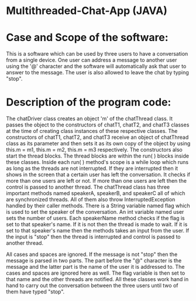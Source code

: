 # Multithreaded-Chat-App (JAVA)

Case and Scope of the software:
================================
This is a software which can be used by three users to have a conversation from a single device. One user can address a message to another user using the '@' character and the software will automatically ask that user to answer to the message. The user is also allowed to leave the chat by typing "stop".

Description of the program code:
=================================
The chatDriver class creates an object 'm' of the chatThread class. It passes the object to the constructors of chatT1, chatT2, and chatT3 classes at the time of creating class instances of these respective classes. The constructors of chatT1, chatT2, and chatT3 receive an object of chatThread class as its parameter and then sets it as its own copy of the object by using this.m = m1, this.m = m2, this.m = m3 respectively. The constructors also start the thread blocks. The thread blocks are within the run( ) blocks inside these classes. Inside each run( ) method's scope is a while loop which runs as long as the threads are not interrupted. If they are interrupted then it shows in the screen that a certain user has left the conversation. It checks if more than one users are left or not. If more than one users are left then the control is passed to another thread. The chatThread class has three important methods named speakerA, speakerB, and speakerC all of which are synchronized threads. All of them also throw InterruptedException handled by their caller methods. There is a String variable named flag which is used to set the speaker of the conversation. An int variable named user sets the number of users. Each speakerName method checks if the flag is set to that speaker's name. If it is not then the thread is made to wait. If it is set to that speaker's name then the methods takes an input from the user. If the input is "stop" then the thread is interrupted and control is passed to another thread.

All cases and spaces are ignored. If the message is not "stop" then the message is parsed in two parts. The part before the "@" character is the message and the latter part is the name of the user it is addressed to. The cases and spaces are ignored here as well. The flag variable is then set to that name and the other threads are notified. All these classes work hand in hand to carry out the conversation between the three users until two of them have typed "stop".
